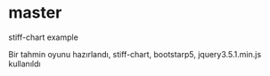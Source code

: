# master
stiff-chart example

Bir tahmin oyunu hazırlandı, stiff-chart, bootstarp5, jquery3.5.1.min.js kullanıldı
